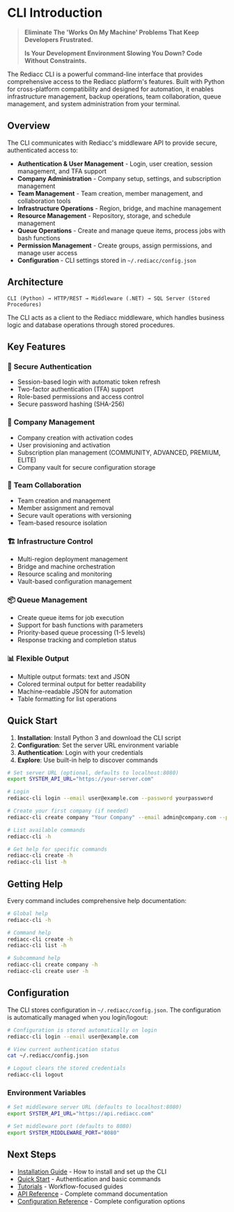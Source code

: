 # CLI Introduction

> **Eliminate The 'Works On My Machine' Problems That Keep Developers Frustrated.**
>
> **Is Your Development Environment Slowing You Down? Code Without Constraints.**

The Rediacc CLI is a powerful command-line interface that provides comprehensive access to the Rediacc platform's features. Built with Python for cross-platform compatibility and designed for automation, it enables infrastructure management, backup operations, team collaboration, queue management, and system administration from your terminal.

## Overview

The CLI communicates with Rediacc's middleware API to provide secure, authenticated access to:

- **Authentication & User Management** - Login, user creation, session management, and TFA support
- **Company Administration** - Company setup, settings, and subscription management  
- **Team Management** - Team creation, member management, and collaboration tools
- **Infrastructure Operations** - Region, bridge, and machine management
- **Resource Management** - Repository, storage, and schedule management
- **Queue Operations** - Create and manage queue items, process jobs with bash functions
- **Permission Management** - Create groups, assign permissions, and manage user access
- **Configuration** - CLI settings stored in `~/.rediacc/config.json`

## Architecture

```
CLI (Python) → HTTP/REST → Middleware (.NET) → SQL Server (Stored Procedures)
```

The CLI acts as a client to the Rediacc middleware, which handles business logic and database operations through stored procedures.

## Key Features

### 🔐 **Secure Authentication**
- Session-based login with automatic token refresh
- Two-factor authentication (TFA) support
- Role-based permissions and access control
- Secure password hashing (SHA-256)

### 🏢 **Company Management**
- Company creation with activation codes
- User provisioning and activation
- Subscription plan management (COMMUNITY, ADVANCED, PREMIUM, ELITE)
- Company vault for secure configuration storage

### 👥 **Team Collaboration**
- Team creation and management
- Member assignment and removal
- Secure vault operations with versioning
- Team-based resource isolation

### 🏗️ **Infrastructure Control**
- Multi-region deployment management
- Bridge and machine orchestration
- Resource scaling and monitoring
- Vault-based configuration management

### 📦 **Queue Management**
- Create queue items for job execution
- Support for bash functions with parameters
- Priority-based queue processing (1-5 levels)
- Response tracking and completion status

### 📊 **Flexible Output**
- Multiple output formats: text and JSON
- Colored terminal output for better readability
- Machine-readable JSON for automation
- Table formatting for list operations

## Quick Start

1. **Installation**: Install Python 3 and download the CLI script
2. **Configuration**: Set the server URL environment variable
3. **Authentication**: Login with your credentials
4. **Explore**: Use built-in help to discover commands

```bash
# Set server URL (optional, defaults to localhost:8080)
export SYSTEM_API_URL="https://your-server.com"

# Login
rediacc-cli login --email user@example.com --password yourpassword

# Create your first company (if needed)
rediacc-cli create company "Your Company" --email admin@company.com --password adminpass

# List available commands
rediacc-cli -h

# Get help for specific commands
rediacc-cli create -h
rediacc-cli list -h
```

## Getting Help

Every command includes comprehensive help documentation:

```bash
# Global help
rediacc-cli -h

# Command help
rediacc-cli create -h
rediacc-cli list -h

# Subcommand help
rediacc-cli create company -h
rediacc-cli create user -h
```

## Configuration

The CLI stores configuration in `~/.rediacc/config.json`. The configuration is automatically managed when you login/logout:

```bash
# Configuration is stored automatically on login
rediacc-cli login --email user@example.com

# View current authentication status
cat ~/.rediacc/config.json

# Logout clears the stored credentials
rediacc-cli logout
```

### Environment Variables

```bash
# Set middleware server URL (defaults to localhost:8080)
export SYSTEM_API_URL="https://api.rediacc.com"

# Set middleware port (defaults to 8080)
export SYSTEM_MIDDLEWARE_PORT="8080"
```

## Next Steps

- [Installation Guide](./installation.md) - How to install and set up the CLI
- [Quick Start](./quick-start.md) - Authentication and basic commands
- [Tutorials](./tutorials/authentication-workflows.md) - Workflow-focused guides
- [API Reference](./api-reference/index.md) - Complete command documentation
- [Configuration Reference](./configuration.md) - Complete configuration options